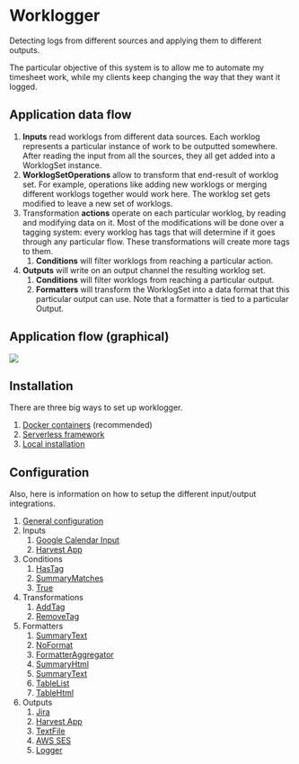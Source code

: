 # Worklogger

Detecting logs from different sources and applying them to different outputs.

The particular objective of this system is to allow me to automate my timesheet work, while my clients keep changing the way that they want it logged.

## Application data flow

1. **Inputs** read worklogs from different data sources. Each worklog represents a particular instance of work to be outputted somewhere. After reading the input from all the sources, they all get added into a WorklogSet instance.
1. **WorklogSetOperations** allow to transform that end-result of worklog set. For example, operations like adding new worklogs or merging different worklogs together would work here. The worklog set gets modified to leave a new set of worklogs.
1. Transformation **actions** operate on each particular worklog, by reading and modifying data on it. Most of the modifications will be done over a tagging system: every worklog has tags that will determine if it goes through any particular flow. These transformations will create more tags to them.
    1. **Conditions** will filter worklogs from reaching a particular action.
1. **Outputs** will write on an output channel the resulting worklog set.
    1. **Conditions** will filter worklogs from reaching a particular output.
    1. **Formatters** will transform the WorklogSet into a data format that this particular output can use. Note that a formatter is tied to a particular Output.

## Application flow (graphical)

[![](https://mermaid.ink/img/eyJjb2RlIjoiZ3JhcGggVERcbiAgICBBW0NvbmZpZ3VyZWQgaW5wdXRdIC0tPiBCW0xvYWQgd29ya2xvZ3M8YnIvPmZvciB0aW1lIHJhbmdlXVxuICAgIEIgLS0-IEN7U2F0aXNmaWVzPGJyLz5jb25kaXRpb24_fVxuICAgIHN1YmdyYXBoIEZvciBldmVyeSBhY3Rpb25cbiAgICAgICAgQyAtLVllcy0tPiBEW0V4ZWN1dGUgYWN0aW9uPGJyLz5vbiB3b3JrbG9nXVxuICAgIGVuZFxuICAgIHN1YmdyYXBoIEZvciBldmVyeSBvdXRwdXRcbiAgICAgICAgRCAtLT4gRXtTYXRpc2ZpZXM8YnIvPmNvbmRpdGlvbj99XG4gICAgICAgIEMgLS1Oby0tPiBFXG4gICAgICAgIEUgLS1ZZXMtLT4gRltGb3JtYXQgZm9yIG91dHB1dF1cbiAgICAgICAgRiAtLT4gR1tTZW5kIHRvIG91dHB1dF1cbiAgICAgICAgRSAtLU5vLS0-IEh7Q29uZmlndXJlZCB0bzxici8-cmFpc2Ugd2FybmluZz99XG4gICAgICAgIEggLS1ZZXMtLT4gSVtMb2cgd2FybmluZyBhYm91dDxiciAvPm5vdC1vdXRwdXQgd29ya2xvZ11cbiAgICBlbmRcbiIsIm1lcm1haWQiOnsidGhlbWUiOiJkZWZhdWx0In0sInVwZGF0ZUVkaXRvciI6dHJ1ZSwiYXV0b1N5bmMiOnRydWUsInVwZGF0ZURpYWdyYW0iOnRydWV9)](https://mermaid-js.github.io/mermaid-live-editor/edit/#eyJjb2RlIjoiZ3JhcGggVERcbiAgICBBW0NvbmZpZ3VyZWQgaW5wdXRdIC0tPiBCW0xvYWQgd29ya2xvZ3M8YnIvPmZvciB0aW1lIHJhbmdlXVxuICAgIEIgLS0-IEN7U2F0aXNmaWVzPGJyLz5jb25kaXRpb24_fVxuICAgIHN1YmdyYXBoIEZvciBldmVyeSBhY3Rpb25cbiAgICAgICAgQyAtLVllcy0tPiBEW0V4ZWN1dGUgYWN0aW9uPGJyLz5vbiB3b3JrbG9nXVxuICAgIGVuZFxuICAgIHN1YmdyYXBoIEZvciBldmVyeSBvdXRwdXRcbiAgICAgICAgRCAtLT4gRXtTYXRpc2ZpZXM8YnIvPmNvbmRpdGlvbj99XG4gICAgICAgIEMgLS1Oby0tPiBFXG4gICAgICAgIEUgLS1ZZXMtLT4gRltGb3JtYXQgZm9yIG91dHB1dF1cbiAgICAgICAgRiAtLT4gR1tTZW5kIHRvIG91dHB1dF1cbiAgICAgICAgRSAtLU5vLS0-IEh7Q29uZmlndXJlZCB0bzxici8-cmFpc2Ugd2FybmluZz99XG4gICAgICAgIEggLS1ZZXMtLT4gSVtMb2cgd2FybmluZyBhYm91dDxiciAvPm5vdC1vdXRwdXQgd29ya2xvZ11cbiAgICBlbmRcbiIsIm1lcm1haWQiOiJ7XG4gIFwidGhlbWVcIjogXCJkZWZhdWx0XCJcbn0iLCJ1cGRhdGVFZGl0b3IiOnRydWUsImF1dG9TeW5jIjp0cnVlLCJ1cGRhdGVEaWFncmFtIjp0cnVlfQ)

## Installation

There are three big ways to set up worklogger.

1. [Docker containers](docs/docker-containers.md) (recommended)
2. [Serverless framework](docs/serverless-framework.md)
3. [Local installation](docs/local-installation.md)

## Configuration

Also, here is information on how to setup the different input/output integrations.

1. [General configuration](docs/configuration.md)
2. Inputs
    1. [Google Calendar Input](docs/google-calendar.md)
    2. [Harvest App](docs/harvest-app.md)
3. Conditions
    1. [HasTag](docs/has-tag.md)
    2. [SummaryMatches](docs/summary-matches.md)
    3. [True](docs/true.md)
4. Transformations
    1. [AddTag](docs/add-tag.md)
    2. [RemoveTag](docs/remove-tag.md)
5. Formatters
    1. [SummaryText](docs/summary-text.md)
    2. [NoFormat](docs/no-format.md)
    3. [FormatterAggregator](docs/formatter-aggregator.md)
    4. [SummaryHtml](docs/summary-html.md)
    5. [SummaryText](docs/summary-text.md)
    6. [TableList](docs/table-list.md)
    7. [TableHtml](docs/table-html.md)
6. Outputs
    1. [Jira](docs/jira.md)
    2. [Harvest App](docs/harvest-app.md)
    3. [TextFile](docs/text-file.md)
    4. [AWS SES](docs/aws-ses.md)
    5. [Logger](docs/logger-output.md)
